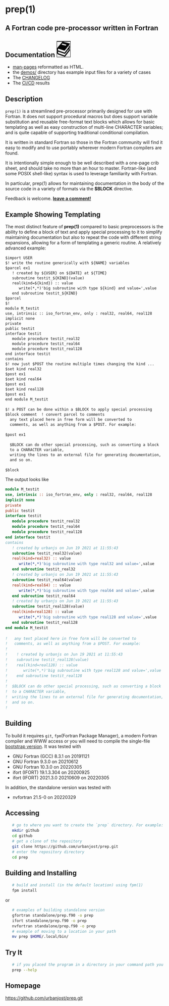 # prep(1)
## A Fortran code pre-processor written in Fortran

## Documentation   ![docs](docs/images/docs.gif)
 + [man-pages](https://urbanjost.github.io/prep/prep.1.html) reformatted as HTML.
 + the [demos/](demos/) directory has example input files for a variety of cases
 + The [CHANGELOG](docs/CHANGELOG.md)
 + The [CI/CD](docs/STATUS.md) results

## Description
`prep(1)` is a streamlined pre-processor primarily designed for use with
Fortran. It does not support procedural macros but does support variable
substitution and reusable free-format text blocks which allows for basic
templating as well as easy construction of multi-line CHARACTER variables;
and is quite capable of supporting traditional conditional compilation.

It is written in standard Fortran so those in the Fortran community
will find it easy to modify and to use portably wherever modern Fortran
compilers are found.

It is intentionally simple enough to be well described with a one-page
crib sheet, and should take no more than an hour to master. Fortran-like
(and some POSIX shell-like) syntax is used to leverage familiarity
with Fortran.

In particular, prep(1) allows for maintaining documentation in the body
of the source code in a variety of formats via the __$BLOCK__ directive.

Feedback is welcome.
[**leave a comment!**](https://github.com/urbanjost/prep/wiki/Fortran-pre-processing)

## Example Showing Templating

The most distinct feature of **prep(1)** compared to basic preprocessors
is the ability to define a block of text and apply special processing
to it to simplify maintaining documentation but also to repeat the code
with different string expansions, allowing for a form of templating a
generic routine. A relatively advanced example:

```text
$import USER
$! write the routine generically with ${NAME} variables
$parcel ex1
   ! created by ${USER} on ${DATE} at ${TIME}
   subroutine testit_${KIND}(value)
   real(kind=${kind}) :: value
      write(*,*)'big subroutine with type ${kind} and value=',value
   end subroutine testit_${KIND}
$parcel
$!
module M_testit
use, intrinsic :: iso_fortran_env, only : real32, real64, real128
implicit none
private
public testit
interface testit
   module procedure testit_real32
   module procedure testit_real64
   module procedure testit_real128
end interface testit
contains
$! now just $POST the routine multiple times changing the kind ...
$set kind real32
$post ex1
$set kind real64
$post ex1
$set kind real128
$post ex1
end module M_testit

$! a POST can be done within a $BLOCK to apply special processing
$block comment  ! convert parcel to comments
  any text placed here in free form will be converted to
  comments, as well as anything from a $POST. For example:

$post ex1

  $BLOCK can do other special processing, such as converting a block
  to a CHARACTER variable,
  writing the lines to an external file for generating documentation,
  and so on.

$block
```
The output looks like
```fortran
module M_testit
use, intrinsic :: iso_fortran_env, only : real32, real64, real128
implicit none
private
public testit
interface testit
   module procedure testit_real32
   module procedure testit_real64
   module procedure testit_real128
end interface testit
contains
   ! created by urbanjs on Jun 19 2021 at 11:55:43
   subroutine testit_real32(value)
   real(kind=real32) :: value
      write(*,*)'big subroutine with type real32 and value=',value
   end subroutine testit_real32
   ! created by urbanjs on Jun 19 2021 at 11:55:43
   subroutine testit_real64(value)
   real(kind=real64) :: value
      write(*,*)'big subroutine with type real64 and value=',value
   end subroutine testit_real64
   ! created by urbanjs on Jun 19 2021 at 11:55:43
   subroutine testit_real128(value)
   real(kind=real128) :: value
      write(*,*)'big subroutine with type real128 and value=',value
   end subroutine testit_real128
end module M_testit

!   any text placed here in free form will be converted to
!   comments, as well as anything from a $POST. For example:
!
!    ! created by urbanjs on Jun 19 2021 at 11:55:43
!    subroutine testit_real128(value)
!    real(kind=real128) :: value
!       write(*,*)'big subroutine with type real128 and value=',value
!    end subroutine testit_real128
!
!  $BLOCK can do other special processing, such as converting a block
!  to a CHARACTER variable,
!  writing the lines to an external file for generating documentation,
!  and so on.
!
```

## Building
To build it requires `git`, `fpm`(Fortran Package Manager), a modern
Fortran compiler and WWW access or you will need to compile the single-file
[bootstrap version](bootstrap/prep.f90). It was tested with

   + GNU Fortran (GCC) 8.3.1         on 20191121
   + GNU Fortran 9.3.0               on 20210612
   + GNU Fortran 10.3.0              on 20220305
   + ifort (IFORT) 19.1.3.304        on 20200925
   + ifort (IFORT) 2021.3.0 20210609 on 20220305

In addition, the standalone version was tested with

   + nvfortran 21.5-0                on 20220329

## Accessing
```bash
   # go to where you want to create the `prep` directory. For example:
   mkdir github
   cd github
   # get a clone of the repository
   git clone https://github.com/urbanjost/prep.git
   # enter the repository directory
   cd prep
```
## Building and Installing
```bash
   # build and install (in the default location) using fpm(1)
   fpm install
```
or
```bash
   # examples of building standalone version
   gfortran standalone/prep.f90 -o prep 
   ifort standalone/prep.f90 -o prep 
   nvfortran standalone/prep.f90 -o prep 
   # example of moving to a location in your path
   mv prep $HOME/.local/bin/
```
## Try It
```bash
   # if you placed the program in a directory in your command path you are ready to go!
   prep --help
```

## Homepage
https://github.com/urbanjost/prep.git

<!--
https://github.com/fortran-lang/fpm/issues/78
-->
